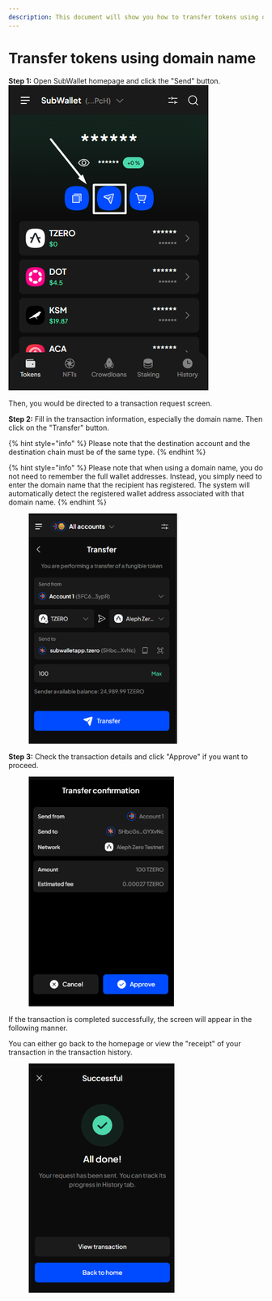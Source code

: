 ```yaml
---
description: This document will show you how to transfer tokens using domain name.
---
```


# Transfer tokens using domain name

**Step 1:** Open SubWallet homepage and click the "Send" button.![](<../../../.gitbook/assets/image (822).png>)

Then, you would be directed to a transaction request screen.

**Step 2:** Fill in the transaction information, especially the domain name. Then click on the "Transfer" button.

{% hint style="info" %}
Please note that the destination account and the destination chain must be of the same type.&#x20;
{% endhint %}

{% hint style="info" %}
Please note that when using a domain name, you do not need to remember the full  wallet addresses. Instead, you simply need to enter the domain name that the recipient has registered. The system will automatically detect the registered wallet address associated with that domain name.
{% endhint %}

<div align="left">

<figure><img src="../../../.gitbook/assets/image (819).png" alt="" width="293"><figcaption></figcaption></figure>

</div>

**Step 3:** Check the transaction details and click "Approve" if you want to proceed.

<div align="left">

<figure><img src="../../../.gitbook/assets/image (820).png" alt="" width="287"><figcaption></figcaption></figure>

</div>

If the transaction is completed successfully, the screen will appear in the following manner.

You can either go back to the homepage or view the "receipt" of your transaction in the transaction history.

<div align="left">

<figure><img src="../../../.gitbook/assets/image (821).png" alt="" width="288"><figcaption></figcaption></figure>

</div>
